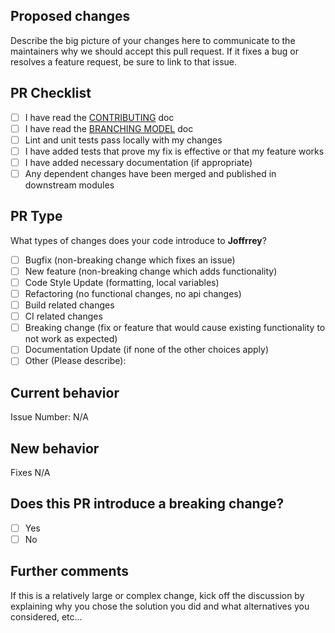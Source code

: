 ## Proposed changes

<!-- To avoid wasting your time, it's best to open a feature request issue first and wait for approval before working on it.-->

Describe the big picture of your changes here to communicate to the maintainers why we should accept this pull request. If it fixes a bug or resolves a feature request, be sure to link to that issue.

## PR Checklist

<!-- ℹ️ Put an `X` in the boxes that apply. You can also fill these out after creating the PR. If you're unsure about any of them, don't hesitate to ask. We're here to help! This is simply a reminder of what we are going to look for before merging your code. ℹ️ -->

- [ ] I have read the [CONTRIBUTING](https://github.com/davidsaulrodriguez/joffrrey/blob/master/CONTRIBUTING.md) doc
- [ ] I have read the [BRANCHING MODEL](https://github.com/davidsaulrodriguez/joffrrey/blob/master/BRANCHINGMODEL.md) doc
- [ ] Lint and unit tests pass locally with my changes
- [ ] I have added tests that prove my fix is effective or that my feature works
- [ ] I have added necessary documentation (if appropriate)
- [ ] Any dependent changes have been merged and published in downstream modules

## PR Type

<!-- Please check the one (or all) that applies to this PR using "x". -->

What types of changes does your code introduce to **Joffrrey**?

- [ ] Bugfix (non-breaking change which fixes an issue)
- [ ] New feature (non-breaking change which adds functionality)
- [ ] Code Style Update (formatting, local variables)
- [ ] Refactoring (no functional changes, no api changes)
- [ ] Build related changes
- [ ] CI related changes
- [ ] Breaking change (fix or feature that would cause existing functionality to not work as expected)
- [ ] Documentation Update (if none of the other choices apply)
- [ ] Other (Please describe):

## Current behavior

<!-- Please describe the current behavior that you are modifying, or link to a relevant issue. -->

Issue Number: N/A

## New behavior

<!-- Please describe the new behavior that you are introducing, or link to a relevant issue. -->

Fixes N/A

## Does this PR introduce a breaking change?

- [ ] Yes
- [ ] No

## Further comments

If this is a relatively large or complex change, kick off the discussion by explaining why you chose the solution you did and what alternatives you considered, etc...

